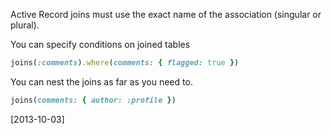 Active Record joins must use the exact name of the association (singular or plural).


You can specify conditions on joined tables

```ruby
joins(:comments).where(comments: { flagged: true })
```

You can nest the joins as far as you need to.

```ruby
joins(comments: { author: :profile })
```

[2013-10-03]
